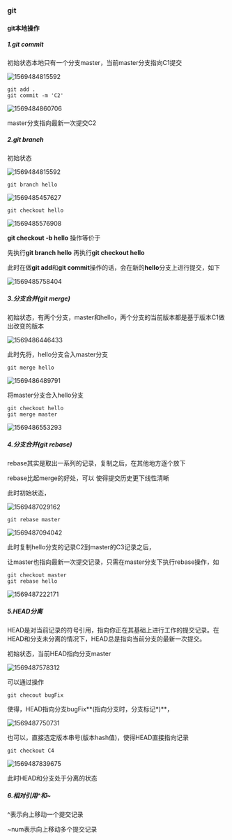 ### git

#### git本地操作

##### 1.git commit

初始状态本地只有一个分支master，当前master分支指向C1提交

![1569484815592](./asset/1569484815592.png)

```git
git add .
git commit -m 'C2'
```

![1569484860706](./asset/1569484860706.png)

master分支指向最新一次提交C2

##### 2.git branch

初始状态

![1569484815592](./asset/1569484815592.png)

```
git branch hello
```

![1569485457627](./asset/1569485457627.png)

```
git checkout hello
```

![1569485576908](./asset/1569485576908.png)

**git checkout -b hello** 操作等价于

先执行**git branch hello** 再执行**git checkout hello**

此时在做**git add**和**git commit**操作的话，会在新的**hello**分支上进行提交，如下

![1569485758404](./asset/1569485758404.png)

##### 3.分支合并(git merge)

初始状态，有两个分支，master和hello，两个分支的当前版本都是基于版本C1做出改变的版本

![1569486446433](./asset/1569486446433.png)

此时先将，hello分支合入master分支

```
git merge hello
```

![1569486489791](./asset/1569486489791.png)

将master分支合入hello分支

```
git checkout hello
git merge master
```

![1569486553293](./asset/1569486553293.png)

##### 4.分支合并(git rebase)

rebase其实是取出一系列的记录，复制之后，在其他地方逐个放下

rebase比起merge的好处，可以 使得提交历史更下线性清晰

此时初始状态，

![1569487029162](./asset/1569487029162.png)

```
git rebase master
```

![1569487094042](./asset/1569487094042.png)

此时复制hello分支的记录C2到master的C3记录之后，

让master也指向最新一次提交记录，只需在master分支下执行rebase操作，如

```
git checkout master
git rebase hello
```

![1569487222171](./asset/1569487222171.png)

##### 5.HEAD分离

HEAD是对当前记录的符号引用，指向你正在其基础上进行工作的提交记录。在HEAD和分支未分离的情况下，HEAD总是指向当前分支的最新一次提交。

初始状态，当前HEAD指向分支master

![1569487578312](./asset/1569487578312.png)

可以通过操作

```
git checout bugFix
```

使得，HEAD指向分支bugFix**(指向分支时，分支标记*)**，

![1569487750731](./asset/1569487750731.png)

也可以，直接选定版本串号(版本hash值)，使得HEAD直接指向记录

```
git checkout C4
```

![1569487839675](./asset/1569487839675.png)

此时HEAD和分支处于分离的状态

##### 6.相对引用^和~

^表示向上移动一个提交记录

~num表示向上移动多个提交记录
